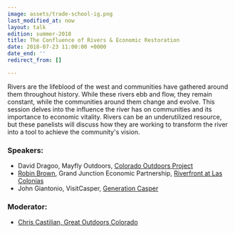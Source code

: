 ```yaml
---
image: assets/trade-school-ig.png
last_modified_at: now
layout: talk
edition: summer-2018
title: The Confluence of Rivers & Economic Restoration
date: 2018-07-23 11:00:00 +0000
date_end: ''
redirect_from: []

---
```

Rivers are the lifeblood of the west and communities have gathered around them throughout history. While these rivers ebb and flow, they remain constant, while the communities around them change and evolve. This session delves into the influence the river has on communities and its importance to economic vitality. Rivers can be an underutilized resource, but these panelists will discuss how they are working to transform the river into a tool to achieve the community's vision.

### Speakers:

* David Dragoo, Mayfly Outdoors, [Colorado Outdoors Project](https://coloradooutdoors.co/)
* [Robin Brown](https://www.linkedin.com/in/robin-brown-31876912b/), Grand Junction Economic Partnership, [Riverfront at Las Colonias](https://riverfront.gjep.org/)
* John Giantonio, VisitCasper, [Generation Casper](https://trib.com/news/local/casper/is-casper-s-economy-tied-to-quality-of-life-the/article_d3565b25-8fab-5d7c-a8d5-7d6207b942bc.html)

### Moderator:

* [Chris Castilian, Great Outdoors Colorado](http://www.goco.org/about-us/staff/chris-castilian)
